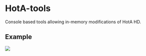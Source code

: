 # HotA-tools
Console based tools allowing in-memory modifications of HotA HD.

## Example
![](https://github.com/drumi/drumi/blob/main/images/hota.gif)
